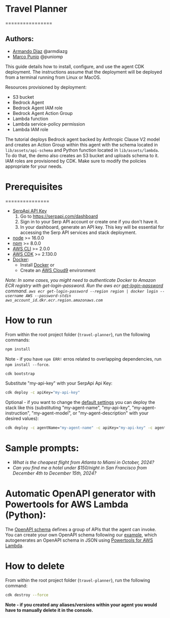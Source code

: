 # Travel Planner
================

## Authors:
- [Armando Diaz](https://www.linkedin.com/in/armando-diaz-47a498113/) @armdiazg 
- [Marco Punio](https://www.linkedin.com/in/marcpunio/) @puniomp

This guide details how to install, configure, and use the agent CDK deployment. The instructions assume that the deployment will be deployed from a terminal running from Linux or MacOS.

Resources provisioned by deployment:

* S3 bucket
* Bedrock Agent
* Bedrock Agent IAM role
* Bedrock Agent Action Group
* Lambda function
* Lambda service-policy permission 
* Lambda IAM role

The tutorial deploys Bedrock agent backed by Anthropic Clause V2 model and creates an Action Group within this agent with the schema located in ``lib/assets/api-schema`` and Python function located in ``lib/assets/lambda``. To do that, the demo also creates an S3 bucket and uploads schema to it. IAM roles are provisioned by CDK. Make sure to modify the policies appropriate for your needs.

# Prerequisites
===============

* [SerpApi API Key](https://serpapi.com/)
   1) Go to https://serpapi.com/dashboard
   2) Sign in to your Serp API account or create one if you don't have it.
   3) In your dashboard, generate an API key. This key will be essential for accessing the Serp API services and stack deployment.
* [node](https://nodejs.org/en) >= 16.0.0
* [npm](https://www.npmjs.com/) >= 8.0.0
* [AWS CLI](https://aws.amazon.com/cli/) >= 2.0.0
* [AWS CDK](https://docs.aws.amazon.com/cdk/api/v2/docs/aws-construct-library.html) >= 2.130.0
* [Docker](https://www.docker.com/):
   - Install [Docker](https://docs.docker.com/desktop/) or
   - Create an [AWS Cloud9](https://docs.aws.amazon.com/cloud9/latest/user-guide/create-environment-main.html) environment

*Note: In some cases, you might need to authenticate Docker to Amazon ECR registry with get-login-password. Run the aws ecr [get-login-password](https://docs.aws.amazon.com/AmazonECR/latest/userguide/getting-started-cli.html) command. `aws ecr get-login-password --region region | docker login --username AWS --password-stdin aws_account_id.dkr.ecr.region.amazonaws.com`*

# How to run

From within the root project folder (``travel-planner``), run the following commands:

```sh
npm install
```
Note - if you have `npm ERR!` erros related to overlapping dependencies, run `npm install --force`.
```sh
cdk bootstrap
```

Substitute "my-api-key" with your SerpApi Api Key:
```sh
cdk deploy -c apiKey="my-api-key"
```

Optional - if you want to change the [default settings](lib/constants.ts) you can deploy the stack like this (substituting "my-agent-name", "my-api-key", "my-agent-instruction", "my-agent-model", or "my-agent-description" with your desired values):

```sh
cdk deploy -c agentName="my-agent-name" -c apiKey="my-api-key" -c agentInstruction="my-agent-instruction" -c agentModel="my-agent-model" -c agentDescription="my-agent-description"
```

# Sample prompts:

+ *What is the cheapest flight from Atlanta to Miami in October, 2024?*
+ *Can you find me a hotel under $150/night in San Francisco from December 4th to December 15th, 2024?*

# Automatic OpenAPI generator with Powertools for AWS Lambda (Python):

The [OpenAPI schema](https://docs.aws.amazon.com/bedrock/latest/userguide/agents-api-schema.html) defines a group of APIs that the agent can invoke. You can create your own OpenAPI schema following our [example](lib/assets//api-schema/create_openapi_schema.py), which autogenerates an OpenAPI schema in JSON using [Powertools for AWS Lambda](https://github.com/aws-powertools/powertools-lambda-python).

# How to delete

From within the root project folder (``travel-planner``), run the following command:

```sh
cdk destroy --force
```

**Note - if you created any aliases/versions within your agent you would have to manually delete it in the console.**
